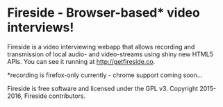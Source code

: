 Fireside - Browser-based* video interviews!
=======================================

Fireside is a video interviewing webapp that allows recording and transmission of local audio- and video-streams using shiny new HTML5 APIs. You can see it running at http://getfireside.co.

*recording is firefox-only currently - chrome support coming soon...

Fireside is free software and licensed under the GPL v3. Copyright 2015-2016, Fireside contributors.
